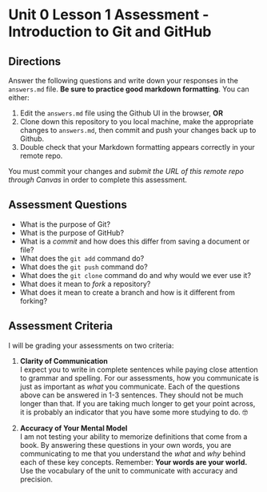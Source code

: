 # Unit 0 Lesson 1 Assessment - Introduction to Git and GitHub

## Directions
Answer the following questions and write down your responses in the `answers.md` file. **Be sure to practice good markdown formatting**. You can either:

1. Edit the `answers.md` file using the Github UI in the browser, **OR**
2. Clone down this repository to you local machine, make the appropriate changes to `answers.md`, then commit and push your changes back up to Github.
3. Double check that your Markdown formatting appears correctly in your remote repo.

You must commit your changes and _submit the URL of this remote repo through Canvas_ in order to complete this assessment. 

## Assessment Questions
* What is the purpose of Git?
* What is the purpose of GitHub?
* What is a _commit_ and how does this differ from saving a document or file?
* What does the `git add` command do?
* What does the `git push` command do?
* What does the `git clone` command do and why would we ever use it?
* What does it mean to _fork_ a repository?
* What does it mean to create a branch and how is it different from forking?

## Assessment Criteria
I will be grading your assessments on two criteria:
1. **Clarity of Communication**  
  I expect you to write in complete sentences while paying close attention to grammar and spelling. For our assessments, how you communicate is just as important as _what_ you communicate. Each of the questions above can be answered in 1-3 sentences. They should not be much longer than that. If you are taking much longer to get your point across, it is probably an indicator that you have some more studying to do. 🤓

2. **Accuracy of Your Mental Model**  
  I am not testing your ability to memorize definitions that come from a book. By answering these questions in your own words, you are communicating to me that you understand the _what_ and _why_ behind each of these key concepts. Remember: **Your words are your world.** Use the vocabulary of the unit to communicate with accuracy and precision.
